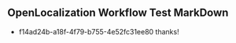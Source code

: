 ## OpenLocalization Workflow Test MarkDown

* f14ad24b-a18f-4f79-b755-4e52fc31ee80 
thanks!



<!--HONumber=Jan16_HO4-->
